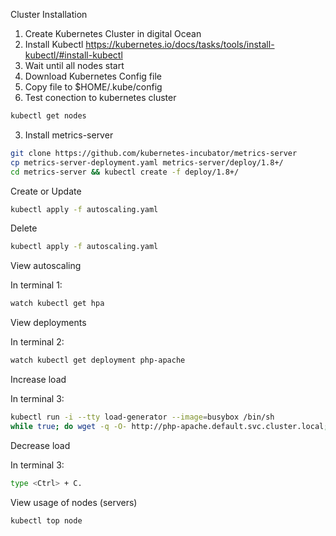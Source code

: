 Cluster Installation

1. Create Kubernetes Cluster in digital Ocean
2. Install Kubectl https://kubernetes.io/docs/tasks/tools/install-kubectl/#install-kubectl
2. Wait until all nodes start
2. Download Kubernetes Config file
4. Copy file to $HOME/.kube/config
5. Test conection to kubernetes cluster
```bash
kubectl get nodes
```
3. Install metrics-server
```bash
git clone https://github.com/kubernetes-incubator/metrics-server
cp metrics-server-deployment.yaml metrics-server/deploy/1.8+/
cd metrics-server && kubectl create -f deploy/1.8+/
```

Create or Update
```bash
kubectl apply -f autoscaling.yaml
```

Delete
```bash
kubectl apply -f autoscaling.yaml
```

View autoscaling

In terminal 1:
```bash
watch kubectl get hpa
```

View deployments

In terminal 2:
```bash
watch kubectl get deployment php-apache
```

Increase load

In terminal 3:
```bash
kubectl run -i --tty load-generator --image=busybox /bin/sh
while true; do wget -q -O- http://php-apache.default.svc.cluster.local; done
```

Decrease load

In terminal 3:
```bash
type <Ctrl> + C.
```

View usage of nodes (servers)
```bash
kubectl top node
```